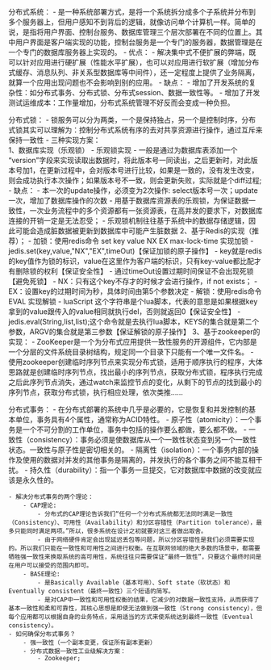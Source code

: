 
分布式系统：
    - 是一种系统部署方式，是将一个系统拆分成多个子系统并分布到多个服务器上，但用户感知不到背后的逻辑，就像访问单个计算机一样。简单的说，是指将用户界面、控制台服务、数据库管理三个层次部署在不同的位置上。其中用户界面是客户端实现的功能，控制台服务是一个专门的服务器，数据管理是在一个专门的数据库服务器上实现的。
    - 优点：
        - 解决集中式不便扩展的弊端，既可以针对应用进行硬扩展（性能水平扩展），也可以对应用进行软扩展（增加分布式缓存、消息队列、非关系型数据库等中间件），还一定程度上提供了业务隔离，就算一个应用出现问题也不会影响到别的应用。
    - 缺点：
        - 增加了开发系统的复杂性：如分布式事务、分布式锁、分布式session、数据一致性等。
        - 增加了开发测试运维成本：工作量增加，分布式系统管理不好反而会变成一种负担。

分布式锁：
    - 锁服务可以分为两类，一个是保持独占，另一个是控制时序，分布式锁其实可以理解为：控制分布式系统有序的去对共享资源进行操作，通过互斥来保持一致性
    - 三种实现方案：	
        1、数据库实现（乐观锁）
            - 乐观锁实现
                - 一般是通过为数据库表添加一个 “version”字段来实现读取出数据时，将此版本号一同读出，之后更新时，对此版本号加1，在更新过程中，会对版本号进行比较，如果是一致的，没有发生改变，则会成功执行本次操作；如果版本号不一致，则会更新失败，实际就是个diff过程;
                - 缺点：
                    - 本一次的update操作，必须变为2次操作: select版本号一次；update一次，增加了数据库操作的次数
                    - 用基于数据库资源表的乐观锁，为保证数据一致性，一次业务流程中的多个资源都有一张资源表，在高并发的要求下，对数据库连接的开销一定是无法忍受；
                    - 乐观锁机制往往基于系统中的数据存储逻辑，因此可能会造成脏数据被更新到数据库中可能产生脏数据
        2、基于Redis的实现（推荐）；
            - 加锁：使用redis命令 set key value NX EX max-lock-time 实现加锁
                - jedis.set(key,value,"NX","EX",timeOut)【保证加锁的原子操作】
                - key就是redis的key值作为锁的标识，value在这里作为客户端的标识，只有key-value都比配才有删除锁的权利【保证安全性】
                - 通过timeOut设置过期时间保证不会出现死锁【避免死锁】
                - NX：只有这个key不存才的时候才会进行操作，if not exists；
                - EX：设置key的过期时间为秒，具体时间由第5个参数决定
            - 解锁：使用redis命令 EVAL 实现解锁
                - luaScript 这个字符串是个lua脚本，代表的意思是如果根据key拿到的value跟传入的value相同就执行del，否则就返回0【保证安全性】
                - jedis.eval(String,list,list);这个命令就是去执行lua脚本，KEYS的集合就是第二个参数，ARGV的集合就是第三参数【保证解锁的原子操作】
        3、基于zookeeper的实现：
            - ZooKeeper是一个为分布式应用提供一致性服务的开源组件，它内部是一个分层的文件系统目录树结构，规定同一个目录下只能有一个唯一文件名。
            - 使用zookeeper创建临时序列节点来实现分布式锁，适用于顺序执行的程序，大体思路就是创建临时序列节点，找出最小的序列节点，获取分布式锁，程序执行完成之后此序列节点消失，通过watch来监控节点的变化，从剩下的节点的找到最小的序列节点，获取分布式锁，执行相应处理，依次类推……
            
分布式事务：
    - 在分布式部署的系统中几乎是必要的，它是恢复和并发控制的基本单位，事务具有4个属性，通常称为ACID特性。
        - 原子性（atomicity）：一个事务是一个不可分割的工作单位，事务中包括的操作要么都做，要么都不做。
        - 一致性（consistency）：事务必须是使数据库从一个一致性状态变到另一个一致性状态。一致性与原子性是密切相关的。
        - 隔离性（isolation）：一个事务内部的操作及使用的数据对并发的其他事务是隔离的，并发执行的各个事务之间不能互相干扰。
        - 持久性（durability）：指一个事务一旦提交，它对数据库中数据的改变就应该是永久性的。

    - 解决分布式事务的两个理论：
        - CAP理论:
            - 分布式的CAP理论告诉我们“任何一个分布式系统都无法同时满足一致性（Consistency）、可用性（Availability）和分区容错性（Partition tolerance），最多只能同时满足两项。”所以，很多系统在设计之初就要对这三者做出取舍。
            - 由于网络硬件肯定会出现延迟丢包等问题，所以分区容错性是我们必须需要实现的。所以我们只能在一致性和可用性之间进行权衡。在互联网领域的绝大多数的场景中，都需要牺牲强一致性来换取系统的高可用性，系统往往只需要保证“最终一致性”，只要这个最终时间是在用户可以接受的范围内即可。
        - BASE理论:
            - 是Basically Available（基本可用）、Soft state（软状态）和Eventually consistent（最终一致性）三个短语的简写。
            - 是对CAP中一致性和可用性权衡的结果，它减少的对数据一致性支持，从而获得了基本一致性和柔和可靠性，其核心思想是即使无法做到强一致性（Strong consistency），但每个应用都可以根据自身的业务特点，采用适当的方式来使系统达到最终一致性（Eventual consistency）。       
    - 如何确保分布式事务？
        - 强一致性（一个副本变更，保证所有副本更新）
        - 分布式数据一致性工业级解决方案：
            - Zookeeper;
